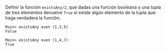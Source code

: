 Definir la función ```existsAny/2```,  que dadas una función booleana y una tupla de tres 
elementos devuelve ```True``` si existe algún elemento de la tupla que haga verdadera la función. 

```
Main> existsAny even (1,3,5)
False
```

```
Main> existsAny even (1,4,7)
True
```